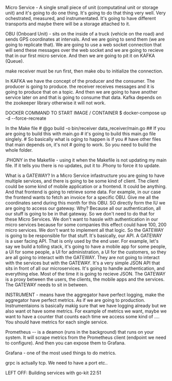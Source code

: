 Micro Service - A single small piece of unit (computatinal unit or storage unit) and it's going to do one thing.
It's going to do that thing very well. Very ochestrated, measured, and instrumentated. It's going to have different 
transports and maybe there will be a storage attached to it.

OBU (Onboard Unit) - sits on the inside of a truck (vehicle on the road) and sends GPS coordinates at intervals. And we are going to send them (we are going to replicate that).
We are going to use a web socket connection that will send these messages over the web socket and we are going to recieve that in our first micro service. And
then we are going to pit it on KAFKA (Queue).

make receiver must be run first, then make obu to initialize the connection.

In KAFKA we have the concept of the producer and the consumer.
The producer is going to produce. the receiver receives messages and it is
going to produce that on a topic. And then we are going to have another 
service later on and that is going to consume that data. 
Kafka depends on the zookeeper library otherwise it will not work.

DOCKER COMMAND TO START IMAGE / CONTAINER
$ docker-compose up -d --force-recreate


In the Make file
	# @go build -o bin/receiver data_receiver/main.go 
	## If you are going to build this with main.go 
	# it's going to build this main.go file singlely. 
	# So basically what is oging to happen is if you
	# have other files that main depends on, it's not
	# going to work. So you need to build the whole folder.   

.PHONY in the Makefile - using it when the Makefile is not updating my main file. If it tells you there is no updates, put it to .Phony to force it to update.


What is a GATEWAY? In a Micro Service infastructure you are going to have multiple services,
and there is going to be some kind of client. The client could be some kind of mobile
application or a frontend. It could be anything. And that frontend is going to 
retrieve some data. For example, in our case the frontend wants to fetch an invoice for 
a specific OBU. Give me all the coordinates send during this month for this OBU. SO directly
form the IU we are going to access our gateway. Why? Because all our authentication, all our stuff
is going to be in that gateway. So we don't need to do that for these Micro Services. We don't 
want to hassle with authentication in our micro services because for some companies this effect could have
100, 200 micro services. We don't want to implement all that logic. So the GATEWAY is going to
be responsible for that stuff. It's basically, our API. A GATEWAY is a user facing API.
That is only used by the end user. For example, let's say we build a tolling stack, 
it's going to have a mobile app for some people, a UI for some people, a UI for administration,
a UI for the customers, so they are all going to interact with the GATEWAY. 
They are not going to interact with the services but with the GATEWAY. It's a very simple 
JSON API that sits in front of all our microservices. It's going to handle authentication,
and everything else. Most of the time it is going to recieve JSON.  The GATEWAY is a proxy between
the users, the clients, the mobile apps and the services. The GATEWAY needs to sit in between.

INSTRUMENT - means have the aggregator have perfect logging, make the aggregator have perfect metrics.
As if we are going to production.
Instrumentaions is basically makig sure that we have logging already but we also want ot have some metrics.
For example of metrics we want, maybe we want to have a counter that counts each time we access some kind of ....
You should have metrics for each single service. 

Prometheus -- is a deamon (runs in the background) that runs on your system. It will scrape 
metrics from the Prometheus client (endpoint we need to configure). 
And then you can expose them to Grafana.

Grafana - one of the most used things to do metrics.

grpc is actually tcp. We need to have a port etc..

LEFT OFF: Building services with go-kit 22:51
